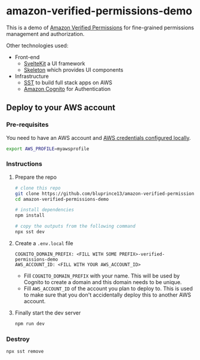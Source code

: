 # amazon-verified-permissions-demo

This is a demo of [Amazon Verified
Permissions](https://docs.aws.amazon.com/verifiedpermissions/latest/userguide/what-is-avp.html)
for fine-grained permissions management and authorization.

Other technologies used:

- Front-end
  - [SvelteKit](https://kit.svelte.dev/) a UI framework
  - [Skeleton](https://www.skeleton.dev/) which provides UI components
- Infrastructure
  - [SST](https://sst.dev) to build full stack apps on AWS
  - [Amazon
    Cognito](https://docs.aws.amazon.com/cognito/latest/developerguide/what-is-amazon-cognito.html)
    for Authentication

## Deploy to your AWS account

### Pre-requisites

You need to have an AWS account and [AWS credentials configured
locally](https://docs.sst.dev/advanced/iam-credentials#loading-from-a-file).

```bash
export AWS_PROFILE=myawsprofile
```

### Instructions

1. Prepare the repo

   ```bash
   # clone this repo
   git clone https://github.com/bluprince13/amazon-verified-permissions-demo.git
   cd amazon-verified-permissions-demo

   # install dependencies
   npm install

   # copy the outputs from the following command
   npx sst dev
   ```

2. Create a `.env.local` file

   ```env
   COGNITO_DOMAIN_PREFIX: <FILL WITH SOME PREFIX>-verified-permissions-demo
   AWS_ACCOUNT_ID: <FILL WITH YOUR AWS_ACCOUNT_ID>
   ```

   - Fill `COGNITO_DOMAIN_PREFIX` with your name. This will be used by Cognito to
     create a domain and this domain needs to be unique.
   - Fill `AWS_ACCOUNT_ID` of the account you plan to deploy to. This is used to
     make sure that you don't accidentally deploy this to another AWS account.

1. Finally start the dev server

   ```bash
   npm run dev
   ```

### Destroy

```bash
npx sst remove
```
